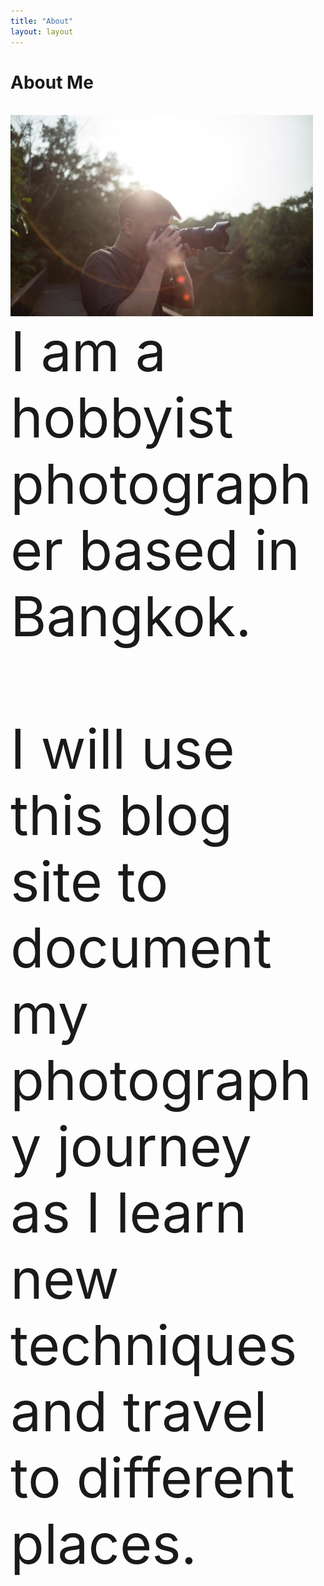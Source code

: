 ```yaml
---
title: "About"
layout: layout
---
```


# About Me

<br>
<div class="container-fluid">
    <div class="row align-items-start">
        <div class="col" style="padding-left: 0; padding-right: 20px;">
            <img src="/assets/uploads/aboutmepic.jpg" alt="me" class="img-fluid" style="max-width: 100%;">
        </div>
        <div class="col" style="font-size: 2.2vh;">
            I am a hobbyist photographer based in Bangkok.
            <br>
            <br>
            I will use this blog site to document my photography journey as I learn new techniques and travel to different places.
        </div>
    </div>
</div>


